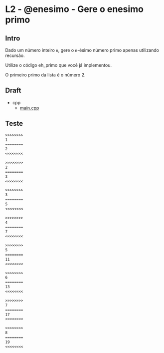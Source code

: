 # L2 - @enesimo - Gere o enesimo primo

## Intro

Dado um número inteiro `n`, gere o `n`-ésimo número primo apenas utilizando recursão.

Utilize o código eh_primo que você já implementou.

O primeiro primo da lista é o número 2.

## Draft

<!-- links .cache/draft -->
- cpp
  - [main.cpp](.cache/draft/cpp/main.cpp)
<!-- links -->

## Teste

```txt
>>>>>>>>
1
========
2
<<<<<<<<

>>>>>>>>
2
========
3
<<<<<<<<

>>>>>>>>
3
========
5
<<<<<<<<

>>>>>>>>
4
========
7
<<<<<<<<

>>>>>>>>
5
========
11
<<<<<<<<

>>>>>>>>
6
========
13
<<<<<<<<

>>>>>>>>
7
========
17
<<<<<<<<

>>>>>>>>
8
========
19
<<<<<<<<

```
